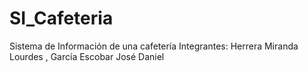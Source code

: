 # SI_Cafeteria
Sistema de Información de una cafetería Integrantes: Herrera Miranda Lourdes , García Escobar José Daniel
